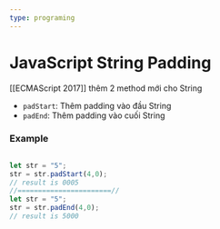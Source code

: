 ```yaml
---
type: programing
---
```

# JavaScript String Padding

[[ECMAScript 2017]] thêm 2 method mới cho String
- `padStart`: Thêm padding vào đầu String
- `padEnd`: Thêm padding vào cuối String

### Example
```javascript 

let str = "5";
str = str.padStart(4,0);
// result is 0005
//=======================//
let str = "5";
str = str.padEnd(4,0);
// result is 5000
```